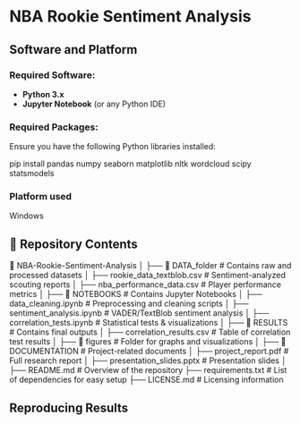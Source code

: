 # NBA Rookie Sentiment Analysis  

## Software and Platform

### Required Software:  
- **Python 3.x**  
- **Jupyter Notebook** (or any Python IDE)  

### Required Packages:  

Ensure you have the following Python libraries installed:  

pip install pandas numpy seaborn matplotlib nltk wordcloud scipy statsmodels

### Platform used

Windows

## 📂 Repository Contents  
📂 NBA-Rookie-Sentiment-Analysis
│
├── 📂 DATA_folder # Contains raw and processed datasets
│ ├── rookie_data_textblob.csv # Sentiment-analyzed scouting reports
│ ├── nba_performance_data.csv # Player performance metrics
│
├── 📂 NOTEBOOKS # Contains Jupyter Notebooks
│ ├── data_cleaning.ipynb # Preprocessing and cleaning scripts
│ ├── sentiment_analysis.ipynb # VADER/TextBlob sentiment analysis
│ ├── correlation_tests.ipynb # Statistical tests & visualizations
│
├── 📂 RESULTS # Contains final outputs
│ ├── correlation_results.csv # Table of correlation test results
│ ├── 📂 figures # Folder for graphs and visualizations
│
├── 📂 DOCUMENTATION # Project-related documents
│ ├── project_report.pdf # Full research report
│ ├── presentation_slides.pptx # Presentation slides
│
├── README.md # Overview of the repository
├── requirements.txt # List of dependencies for easy setup
├── LICENSE.md # Licensing information


## Reproducing Results


